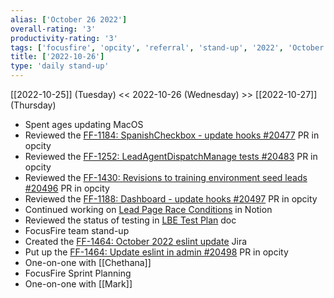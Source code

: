 ```yaml
---
alias: ['October 26 2022']
overall-rating: '3'
productivity-rating: '3'
tags: ['focusfire', 'opcity', 'referral', 'stand-up', '2022', 'October', 'Wednesday']
title: ['2022-10-26']
type: 'daily stand-up'
---
```

[[2022-10-25]] (Tuesday) << 2022-10-26 (Wednesday) >> [[2022-10-27]] (Thursday)

- Spent ages updating MacOS
- Reviewed the [FF-1184: SpanishCheckbox - update hooks #20477](https://github.com/Opcity/opcity/pull/20477) PR in opcity
- Reviewed the [FF-1252: LeadAgentDispatchManage tests #20483](https://github.com/Opcity/opcity/pull/20483) PR in opcity
- Reviewed the [FF-1430: Revisions to training environment seed leads #20496](https://github.com/Opcity/opcity/pull/20496) PR in opcity
- Reviewed the [FF-1188: Dashboard - update hooks #20497](https://github.com/Opcity/opcity/pull/20497) PR in opcity
- Continued working on [Lead Page Race Conditions](https://www.notion.so/Lead-Page-Race-Conditions-cb1af5f2367a4efc80c0e267cbf85e09) in Notion
- Reviewed the status of testing in [LBE Test Plan](https://docs.google.com/spreadsheets/d/19LH5nBTUsIAUIHpBYjyDEXvgxAPR5O6-kMg97lqEl10/edit#gid=0) doc
- FocusFire team stand-up
- Created the [FF-1464: October 2022 eslint update](https://moveinc.atlassian.net/browse/FF-1464) Jira
- Put up the [FF-1464: Update eslint in admin #20498](https://github.com/Opcity/opcity/pull/20498) PR in opcity
- One-on-one with [[Chethana]]
- FocusFire Sprint Planning
- One-on-one with [[Mark]]